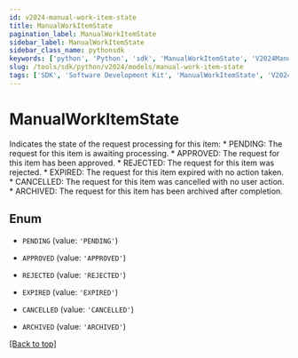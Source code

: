 ```yaml
---
id: v2024-manual-work-item-state
title: ManualWorkItemState
pagination_label: ManualWorkItemState
sidebar_label: ManualWorkItemState
sidebar_class_name: pythonsdk
keywords: ['python', 'Python', 'sdk', 'ManualWorkItemState', 'V2024ManualWorkItemState'] 
slug: /tools/sdk/python/v2024/models/manual-work-item-state
tags: ['SDK', 'Software Development Kit', 'ManualWorkItemState', 'V2024ManualWorkItemState']
---
```


# ManualWorkItemState

Indicates the state of the request processing for this item: * PENDING: The request for this item is awaiting processing. * APPROVED: The request for this item has been approved. * REJECTED: The request for this item was rejected. * EXPIRED: The request for this item expired with no action taken. * CANCELLED: The request for this item was cancelled with no user action. * ARCHIVED: The request for this item has been archived after completion.

## Enum

* `PENDING` (value: `'PENDING'`)

* `APPROVED` (value: `'APPROVED'`)

* `REJECTED` (value: `'REJECTED'`)

* `EXPIRED` (value: `'EXPIRED'`)

* `CANCELLED` (value: `'CANCELLED'`)

* `ARCHIVED` (value: `'ARCHIVED'`)

[[Back to top]](#) 

